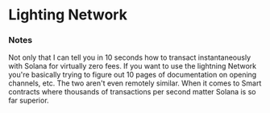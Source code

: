 # Lighting Network

### Notes
Not only that I can tell you in 10 seconds how to transact instantaneously with Solana for virtually zero fees.
If you want to use the lightning Network you're basically trying to figure out 10 pages of documentation on opening channels, etc. The two aren't even remotely similar.
When it comes to Smart contracts where thousands of transactions per second matter Solana is so far superior.
